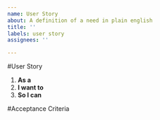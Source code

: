 ```yaml
---
name: User Story
about: A definition of a need in plain english
title: ''
labels: user story
assignees: ''

---
```


#User Story
1. **As a**
2. **I want to**
3. **So I can**

#Acceptance Criteria
